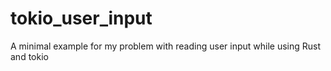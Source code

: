 # tokio_user_input

A minimal example for my problem with reading user input while using Rust and tokio
